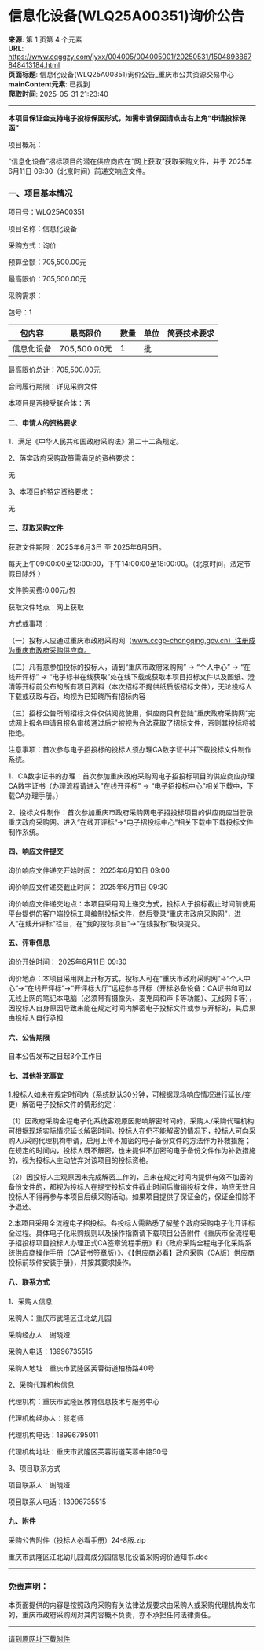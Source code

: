 # 信息化设备(WLQ25A00351)询价公告

**来源**: 第 1 页第 4 个元素  
**URL**: https://www.cqggzy.com/jyxx/004005/004005001/20250531/1504893867848413184.html  
**页面标题**: 信息化设备(WLQ25A00351)询价公告_重庆市公共资源交易中心  
**mainContent元素**: 已找到  
**爬取时间**: 2025-05-31 21:23:40

---

**本项目保证金支持电子投标保函形式，如需申请保函请点击右上角“申请投标保函”**

项目概况：

“信息化设备”招标项目的潜在供应商应在“网上获取”获取采购文件，并于 2025年6月11日 09:30（北京时间）前递交响应文件。

### 一、项目基本情况

项目号：WLQ25A00351

项目名称：信息化设备

采购方式：询价

预算金额：705,500.00元

最高限价：705,500.00元

采购需求：

包号：1 

包内容 | 最高限价  | 数量 | 单位 |  简要技术要求   
---|---|---|---|---  
信息化设备 | 705,500.00元  | 1 | 批 |   
  
最高限价总计：705,500.00元 

合同履行期限：详见采购文件

本项目是否接受联合体：否 

#### 二、申请人的资格要求

1、满足《中华人民共和国政府采购法》第二十二条规定。

2、落实政府采购政策需满足的资格要求：

无

3、本项目的特定资格要求：

无

#### 三、获取采购文件

获取文件期限：2025年6月3日 至 2025年6月5日。

每天上午09:00:00至12:00:00，下午14:00:00至18:00:00。（北京时间，法定节假日除外 ）

文件购买费:0.00元/包

获取文件地点：网上获取

方式或事项：

（一）投标人应通过重庆市政府采购网（www.ccgp-chongqing.gov.cn）注册成为重庆市政府采购供应商。

（二）凡有意参加投标的投标人，请到“重庆市政府采购网” → “个人中心” → “在线开评标” → “电子标书在线获取”处在线下载或获取本项目招标文件以及图纸、澄清等开标前公布的所有项目资料（本次招标不提供纸质版招标文件），无论投标人下载或获取与否，均视为已知晓所有招标内容

（三）招标公告所附招标文件仅供阅览使用，供应商只有登陆“重庆政府采购网”完成网上报名申请且报名审核通过后才被视为合法获取了招标文件，否则其投标将被拒绝。

注意事项：首次参与电子招投标的投标人须办理CA数字证书并下载投标文件制作系统。

1、CA数字证书的办理：首次参加重庆政府采购网电子招投标项目的供应商应办理CA数字证书（办理流程请进入”在线开评标” → “电子招投标中心”相关下载中，下载CA办理手册。）

2、投标文件制作：首次参加重庆市政府采购网电子招投标项目的供应商应当登录重庆政府采购网。进入”在线开评标”→“电子招投标中心”相关下载中下载投标文件制作系统。

#### 四、响应文件提交

询价响应文件递交开始时间： 2025年6月10日 09:00

询价响应文件递交截止时间： 2025年6月11日 09:30

询价响应文件递交地点：本项目采用网上递交方式，投标人于投标截止时间前使用平台提供的客户端投标工具编制投标文件，然后登录“重庆市政府采购网”，进入“在线开评标”栏目，在“我的投标项目”→“在线投标”板块提交。

#### 五、评审信息

询价开始时间： 2025年6月11日 09:30

询价地点：本项目采用网上开标方式，投标人可在“重庆市政府采购网”→“个人中心”→“在线开评标”→“开评标大厅”远程参与开标（开标必备设备：CA证书和可以无线上网的笔记本电脑（必须带有摄像头、麦克风和声卡等功能）、无线网卡等），因投标人自身原因导致未能在规定时间内解密电子投标文件或参与开标的，其后果由投标人自行承担

#### 六、公告期限

自本公告发布之日起3个工作日

#### 七、其他补充事宜

1.投标人如未在规定时间内（系统默认30分钟，可根据现场响应情况进行延长/变更）解密电子投标文件的情形约定：

（1）因政府采购全程电子化系统客观原因影响解密时间的，采购人/采购代理机构可根据现场实际情况延长解密时间。投标人在仍不能解密的情况下，投标人可向采购人/采购代理机构申请，启用上传不加密的电子备份文件的方法作为补救措施；在规定的时间内，投标人既不解密，也未提供不加密的电子备份文件作为补救措施的，视为投标人主动放弃对该项目的投标资格。

（2）因投标人主观原因未完成解密工作的，且未在规定时间内提供有效不加密的备份文件的，都视为投标人在提交投标文件截止时间后撤销投标文件，响应无效且投标人不得再参与本项目后续采购活动。如果项目提供了保证金的，保证金扣除不予退还。

2.本项目采用全流程电子招投标。各投标人需熟悉了解整个政府采购电子化开评标全过程。具体电子化采购规则以及操作指南请下载项目公告附件《重庆市全流程电子招投标项目投标人办理正式CA签章流程手册》和《政府采购全程电子化采购系统供应商操作手册（CA证书签章版）》、《【供应商必看】政府采购（CA版）供应商投标前软件安装手册》，并按其要求操作。

#### 八、联系方式

1、采购人信息

采购人：重庆市武隆区江北幼儿园

采购经办人：谢晓娅

采购人电话：13996735515

采购人地址：重庆市武隆区芙蓉街道柏杨路40号

2、采购代理机构信息

代理机构：重庆市武隆区教育信息技术与服务中心

代理机构经办人：张老师

代理机构电话：18996795011

代理机构地址：重庆市武隆区芙蓉街道芙蓉中路50号

3、项目联系方式

项目联系人：谢晓娅

项目联系人电话：13996735515

#### 九、附件

采购公告附件（投标人必看手册）24-8版.zip 

重庆市武隆区江北幼儿园海成分园信息化设备采购询价通知书.doc 

* * *

### 免责声明：

本页面提供的内容是按照政府采购有关法律法规要求由采购人或采购代理机构发布的，重庆市政府采购网对其内容概不负责，亦不承担任何法律责任。

* * *

[请到原网址下载附件](https://www.ccgp-chongqing.gov.cn/notices/detail/1504893867848413184?title=信息化设备\(WLQ25A00351\)询价公告)

